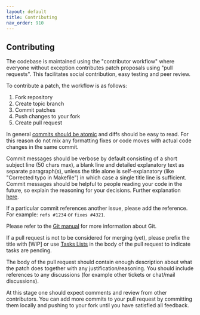 ```yaml
---
layout: default
title: Contributing
nav_order: 910
---
```

## Contributing

The codebase is maintained using the "contributor workflow" where everyone without exception contributes patch proposals using "pull requests".
This facilitates social contribution, easy testing and peer review.

To contribute a patch, the workflow is as follows:

  1. Fork repository
  1. Create topic branch
  1. Commit patches
  1. Push changes to your fork
  1. Create pull request

In general [commits should be atomic](https://en.wikipedia.org/wiki/Atomic_commit#Atomic_commit_convention) and diffs should be easy to read.
For this reason do not mix any formatting fixes or code moves with actual code changes in the same commit.

Commit messages should be verbose by default consisting of a short subject line (50 chars max), a blank line and detailed explanatory text as separate
paragraph(s), unless the title alone is self-explanatory (like "Corrected typo in Makefile") in which case a single title line is sufficient.
Commit messages should be helpful to people reading your code in the future, so explain the reasoning for your decisions.
Further explanation [here](http://chris.beams.io/posts/git-commit/).

If a particular commit references another issue, please add the reference. For example: `refs #1234` or `fixes #4321`.

Please refer to the [Git manual](https://git-scm.com/doc) for more information about Git.

If a pull request is not to be considered for merging (yet), please prefix the title with [WIP] or use [Tasks Lists](https://help.github.com/articles/basic-writing-and-formatting-syntax/#task-lists) in the body of the pull request to indicate tasks are pending.

The body of the pull request should contain enough description about what the patch does together with any justification/reasoning.
You should include references to any discussions (for example other tickets or chat/mail discussions).

At this stage one should expect comments and review from other contributors.
You can add more commits to your pull request by committing them locally and pushing to your fork until you have satisfied all feedback.
